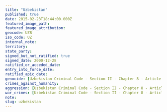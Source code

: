 ```yaml
---
title: "Uzbekistan"
published: true
date: 2015-02-23T18:44:00.000Z
featured_image_path:
featured_image_attribution:
geocode: UZB
iso_code: UZ
internal_note:
territory:
state_party:
signed_but_not_ratified: true
signed_date: 2000-12-28
ratified_or_acceded_date:
entry_into_force_date:
ratified_apic_date:
genocide: [Uzbekistan Criminal Code - Section II - Chapter 8 - Article 153](https://iccdb.hrlc.net/data/doc/200/keyword/46/)
crimes_against_humanity:
aggression: [Uzbekistan Criminal Code - Section II - Chapter 8 - Article 151](https://iccdb.hrlc.net/data/doc/200/keyword/1/)
war_crimes: [Uzbekistan Criminal Code - Section II - Chapter 8 - Article 152](https://iccdb.hrlc.net/data/doc/200/keyword/145/)
note:
slug: uzbekistan
---
```

